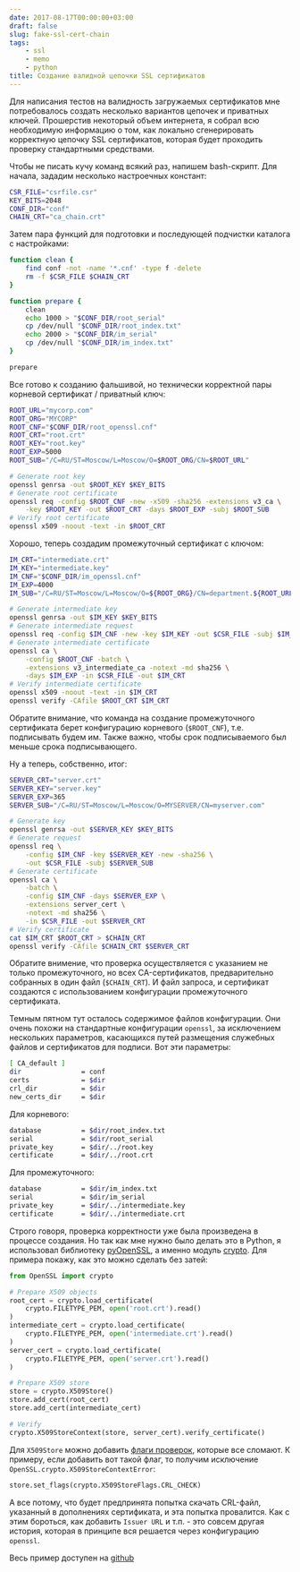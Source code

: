 ```yaml
---
date: 2017-08-17T00:00:00+03:00
draft: false
slug: fake-ssl-cert-chain
tags:
    - ssl
    - memo
    - python
title: Создание валидной цепочки SSL сертификатов
---
```


Для написания тестов на валидность загружаемых сертификатов мне потребовалось создать несколько вариантов
цепочек и приватных ключей. Прошерстив некоторый объем интернета, я собрал всю необходимую информацию о том,
как локально сгенерировать корректную цепочку SSL сертификатов, которая будет проходить проверку стандартными
средствами.

Чтобы не писать кучу команд всякий раз, напишем bash-скрипт. Для начала, зададим несколько настроечных констант:

```bash
CSR_FILE="csrfile.csr"
KEY_BITS=2048
CONF_DIR="conf"
CHAIN_CRT="ca_chain.crt"
```

Затем пара функций для подготовки и последующей подчистки каталога с настройками: 

```bash
function clean {
    find conf -not -name '*.cnf' -type f -delete
    rm -f $CSR_FILE $CHAIN_CRT
}

function prepare {
    clean
    echo 1000 > "$CONF_DIR/root_serial"
    cp /dev/null "$CONF_DIR/root_index.txt"
    echo 2000 > "$CONF_DIR/im_serial"
    cp /dev/null "$CONF_DIR/im_index.txt"
}

prepare
```

Все готово к созданию фальшивой, но технически корректной пары корневой сертификат / приватный ключ:

```bash
ROOT_URL="mycorp.com"
ROOT_ORG="MYCORP"
ROOT_CNF="$CONF_DIR/root_openssl.cnf"
ROOT_CRT="root.crt"
ROOT_KEY="root.key"
ROOT_EXP=5000
ROOT_SUB="/C=RU/ST=Moscow/L=Moscow/O=$ROOT_ORG/CN=$ROOT_URL"

# Generate root key
openssl genrsa -out $ROOT_KEY $KEY_BITS
# Generate root certificate
openssl req -config $ROOT_CNF -new -x509 -sha256 -extensions v3_ca \
    -key $ROOT_KEY -out $ROOT_CRT -days $ROOT_EXP -subj $ROOT_SUB
# Verify root certificate
openssl x509 -noout -text -in $ROOT_CRT
```

Хорошо, теперь создадим промежуточный сертификат с ключом:

```bash
IM_CRT="intermediate.crt"
IM_KEY="intermediate.key"
IM_CNF="$CONF_DIR/im_openssl.cnf"
IM_EXP=4000
IM_SUB="/C=RU/ST=Moscow/L=Moscow/O=${ROOT_ORG}/CN=department.${ROOT_URL}"

# Generate intermediate key
openssl genrsa -out $IM_KEY $KEY_BITS
# Generate intermediate request
openssl req -config $IM_CNF -new -key $IM_KEY -out $CSR_FILE -subj $IM_SUB
# Generate intermediate certificate
openssl ca \
    -config $ROOT_CNF -batch \
    -extensions v3_intermediate_ca -notext -md sha256 \
    -days $IM_EXP -in $CSR_FILE -out $IM_CRT
# Verify intermediate certificate
openssl x509 -noout -text -in $IM_CRT
openssl verify -CAfile $ROOT_CRT $IM_CRT
```

Обратите внимание, что команда на создание промежуточного сертификата берет конфигурацию
корневого (`$ROOT_CNF`), т.е. подписывать будем им. Также важно, чтобы срок подписываемого
был меньше срока подписывающего.

Ну а теперь, собственно, итог: 

```bash
SERVER_CRT="server.crt"
SERVER_KEY="server.key"
SERVER_EXP=365
SERVER_SUB="/C=RU/ST=Moscow/L=Moscow/O=MYSERVER/CN=myserver.com"

# Generate key
openssl genrsa -out $SERVER_KEY $KEY_BITS
# Generate request
openssl req \
    -config $IM_CNF -key $SERVER_KEY -new -sha256 \
    -out $CSR_FILE -subj $SERVER_SUB
# Generate certificate
openssl ca \
    -batch \
    -config $IM_CNF -days $SERVER_EXP \
    -extensions server_cert \
    -notext -md sha256 \
    -in $CSR_FILE -out $SERVER_CRT
# Verify certificate
cat $IM_CRT $ROOT_CRT > $CHAIN_CRT
openssl verify -CAfile $CHAIN_CRT $SERVER_CRT
```

Обратите внимение, что проверка осуществляется с указанием не только промежуточного,
но всех CA-сертификатов, предварительно собранных в один файл (`$CHAIN_CRT`).
И файл запроса, и сертификат создаются с использованием конфигурации промежуточного сертификата.

Темным пятном тут осталось содержимое файлов конфигурации. Они очень похожи на стандартные конфигурации 
`openssl`, за исключением нескольких параметров, касающихся путей размещения служебных файлов и сертификатов для подписи.
Вот эти параметры:

```bash
[ CA_default ]
dir               = conf
certs             = $dir
crl_dir           = $dir
new_certs_dir     = $dir
```

Для корневого:

```bash
database          = $dir/root_index.txt
serial            = $dir/root_serial
private_key       = $dir/../root.key
certificate       = $dir/../root.crt
```

Для промежуточного:

```bash
database          = $dir/im_index.txt
serial            = $dir/im_serial
private_key       = $dir/../intermediate.key
certificate       = $dir/../intermediate.crt
```

Строго говоря, проверка корректности уже была произведена в процессе создания.
Но так как мне нужно было делать это в Python, я использовал
библиотеку [pyOpenSSL](https://pyopenssl.org/en/stable/index.html), а именно
модуль [crypto](https://pyopenssl.org/en/stable/api/crypto.html). Для примера покажу, как это можно сделать без затей:

```python
from OpenSSL import crypto

# Prepare X509 objects
root_cert = crypto.load_certificate(
    crypto.FILETYPE_PEM, open('root.crt').read()
)
intermediate_cert = crypto.load_certificate(
    crypto.FILETYPE_PEM, open('intermediate.crt').read()
)
server_cert = crypto.load_certificate(
    crypto.FILETYPE_PEM, open('server.crt').read()
)

# Prepare X509 store
store = crypto.X509Store()
store.add_cert(root_cert)
store.add_cert(intermediate_cert)

# Verify
crypto.X509StoreContext(store, server_cert).verify_certificate()
```

Для `X509Store` можно добавить
[флаги проверок](https://pyopenssl.org/en/stable/api/crypto.html#OpenSSL.crypto.X509StoreFlags), 
которые все сломают. К примеру, если добавить вот такой флаг, то получим исключение
`OpenSSL.crypto.X509StoreContextError`:

```python
store.set_flags(crypto.X509StoreFlags.CRL_CHECK)
```

А все потому, что будет предпринята попытка скачать CRL-файл, указанный в дополнениях сертификата,
и эта попытка провалится. Как с этим бороться, как добавить `Issuer URL` и т.п. - это совсем другая история,
которая в принципе вся решается через конфигурацию `openssl`.

Весь пример доступен на [github](https://github.com/dstarod/fake-ssl-cert)